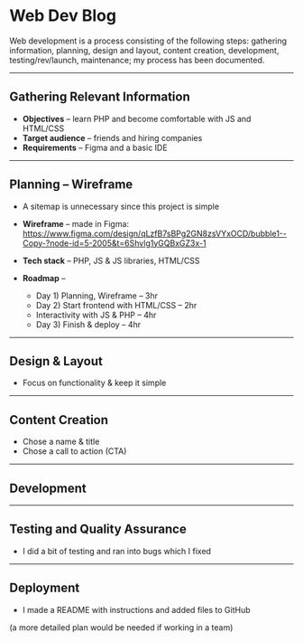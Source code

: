 # Web Dev Blog

Web development is a process consisting of the following steps: gathering information, planning, design and layout, content creation, development, testing/rev/launch, maintenance; my process has been documented.

---

## Gathering Relevant Information

* **Objectives** – learn PHP and become comfortable with JS and HTML/CSS
* **Target audience** – friends and hiring companies
* **Requirements** – Figma and a basic IDE

---

## Planning – Wireframe

* A sitemap is unnecessary since this project is simple
* **Wireframe** – made in Figma: https://www.figma.com/design/qLzfB7sBPg2GN8zsVYxOCD/bubble1--Copy-?node-id=5-2005&t=6Shvlg1yGQBxGZ3x-1
* **Tech stack** – PHP, JS & JS libraries, HTML/CSS
* **Roadmap** –

  * Day 1) Planning, Wireframe – 3hr
  * Day 2) Start frontend with HTML/CSS – 2hr
  * Interactivity with JS & PHP – 4hr
  * Day 3) Finish & deploy – 4hr

---

## Design & Layout

* Focus on functionality & keep it simple

---

## Content Creation

* Chose a name & title
* Chose a call to action (CTA)

---

## Development

---

## Testing and Quality Assurance

* I did a bit of testing and ran into bugs which I fixed

---

## Deployment

* I made a README with instructions and added files to GitHub


(a more detailed plan would be needed if working in a team)

